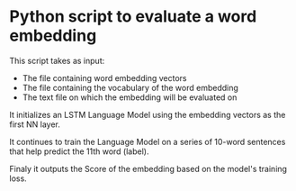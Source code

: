 # Python script to evaluate a word embedding

This script takes as input:
 - The file containing word embedding vectors 
 - The file containing the vocabulary of the word embedding
 - The text file on which the embedding will be evaluated on
 
It initializes an LSTM Language Model using the embedding vectors as the first NN layer.

It continues to train the Language Model on a series of 10-word sentences that help predict the 11th word (label).

Finaly it outputs the Score of the embedding based on the model's training loss.
